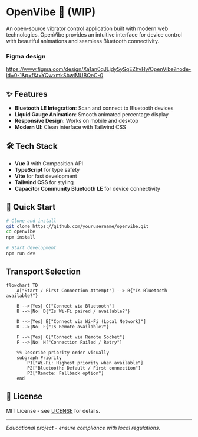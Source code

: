 # OpenVibe 🍆 (WIP)

An open-source vibrator control application built with modern web technologies. OpenVibe provides an intuitive interface for device control with beautiful animations and seamless Bluetooth connectivity.

### Figma design
https://www.figma.com/design/Xa1an0qJLjdy5ySqEZhvHy/OpenVibe?node-id=0-1&p=f&t=YQwxmkSbwiMUBQeC-0

## ✨ Features

- **Bluetooth LE Integration**: Scan and connect to Bluetooth devices
- **Liquid Gauge Animation**: Smooth animated percentage display
- **Responsive Design**: Works on mobile and desktop
- **Modern UI**: Clean interface with Tailwind CSS

## 🛠️ Tech Stack

- **Vue 3** with Composition API
- **TypeScript** for type safety
- **Vite** for fast development
- **Tailwind CSS** for styling
- **Capacitor Community Bluetooth LE** for device connectivity

## 🚀 Quick Start

```bash
# Clone and install
git clone https://github.com/yourusername/openvibe.git
cd openvibe
npm install

# Start development
npm run dev
```

## Transport Selection

```mermaid
flowchart TD
    A["Start / First Connection Attempt"] --> B{"Is Bluetooth available?"}
    
    B -->|Yes| C["Connect via Bluetooth"]
    B -->|No| D{"Is Wi-Fi paired / available?"}
    
    D -->|Yes| E["Connect via Wi-Fi (Local Network)"]
    D -->|No| F{"Is Remote available?"}
    
    F -->|Yes| G["Connect via Remote Socket"]
    F -->|No| H["Connection Failed / Retry"]

    %% Describe priority order visually
    subgraph Priority
        P1["Wi-Fi: Highest priority when available"]
        P2["Bluetooth: Default / First connection"]
        P3["Remote: Fallback option"]
    end
```

## 📄 License

MIT License - see [LICENSE](LICENSE) for details.

---

*Educational project - ensure compliance with local regulations.*